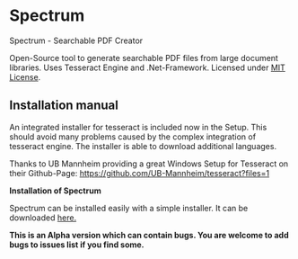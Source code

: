 # Spectrum
Spectrum - Searchable PDF Creator

Open-Source tool to generate searchable PDF files from large document libraries.
Uses Tesseract Engine and .Net-Framework. Licensed under <a href="https://opensource.org/licenses/MIT">MIT License</a>.

<h2>Installation manual</h2>

An integrated installer for tesseract is included now in the Setup. This should avoid many problems caused by the complex integration of tesseract engine. The installer is able to download additional languages.

Thanks to UB Mannheim providing a great Windows Setup for Tesseract on their Github-Page: https://github.com/UB-Mannheim/tesseract?files=1
	
<strong>Installation of Spectrum</strong>	

Spectrum can be installed easily with a simple installer. It can be downloaded <a href="https://github.com/philipp-eger-dev/Spectrum/releases/download/0.9.0.0/Spectrum_0.9.0.0_ALPHA.exe">here.</a>

<strong>This is an Alpha version which can contain bugs. You are welcome to add bugs to issues list if you find some.</strong>
